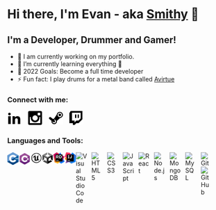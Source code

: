 # Hi there, I'm Evan - aka [Smithy][instagram] 👋 

## I'm a Developer, Drummer and Gamer!

- 🔭 I am currently working on my portfolio.
- 🌱 I’m currently learning everything 🤣
- 🥅 2022 Goals: Become a full time developer
- ⚡ Fun fact: I play drums for a metal band called [Avirtue][avirtue]

### Connect with me:

[![linkedin](./img/linkedin-dark.png)](https://www.linkedin.com/in/smiithyy)
&nbsp;&nbsp;
[![instagram](./img/instagram-dark.png)](https://www.instagram.com/evansmith.drums)
&nbsp;&nbsp;
[![steam](./img/steam-dark.png)](steamcommunity.com/id/Smiithyy)
&nbsp;&nbsp;
[![twitch](./img/twitch-dark.png)](https://www.twitch.tv/smiithyy__)
&nbsp;&nbsp;


### Languages and Tools:

<img align="left" alt="C++" width="26px" src="./img/C++.png" />
<img align="left" alt="C#" width="28px" src="./img/CSharp.png" />
<img align="left" alt="Unreal Engine" width="26px" src="./img/unreal.png" />
<img align="left" alt="Unity" width="26px" src="./img/unity.png" />
<img align="left" alt="Rider" width="26px" src="./img/rider.png" />
<img align="left" alt="Intellij" width="26px" src="./img/intellij.png" />
<img align="left" alt="Visual Studio Code" width="26px" src="https://cdn.jsdelivr.net/gh/devicons/devicon/icons/vscode/vscode-original.svg" style="padding-right:10px;" />
<img align="left" alt="HTML5" width="26px" src="https://cdn.jsdelivr.net/gh/devicons/devicon/icons/html5/html5-original.svg" style="padding-right:10px;" />
<img align="left" alt="CSS3" width="26px" src="https://cdn.jsdelivr.net/gh/devicons/devicon/icons/css3/css3-original.svg" style="padding-right:10px;" />
<img align="left" alt="JavaScript" width="26px" src="https://cdn.jsdelivr.net/gh/devicons/devicon/icons/javascript/javascript-original.svg" style="padding-right:10px;" />
<img align="left" alt="React" width="26px" src="https://cdn.jsdelivr.net/gh/devicons/devicon/icons/react/react-original.svg" style="padding-right:10px;" />
<img align="left" alt="Node.js" width="26px" src="https://cdn.jsdelivr.net/gh/devicons/devicon/icons/nodejs/nodejs-original.svg" style="padding-right:10px;" />
<img align="left" alt="MongoDB" width="26px" src="https://cdn.jsdelivr.net/gh/devicons/devicon/icons/mongodb/mongodb-original.svg" style="padding-right:10px;" />
<img align="left" alt="MySQL" width="26px" src="https://cdn.jsdelivr.net/gh/devicons/devicon/icons/mysql/mysql-original.svg" style="padding-right:10px;" />
<img align="left" alt="Git" width="26px" src="https://cdn.jsdelivr.net/gh/devicons/devicon/icons/git/git-original.svg" style="padding-right:10px;" />
<img align="left" alt="GitHub" width="26px" src="https://user-images.githubusercontent.com/3369400/139448065-39a229ba-4b06-434b-bc67-616e2ed80c8f.png" style="padding-right:10px;" />


<br />
<br />

[instagram]: https://www.instagram.com/evansmith.drums
[avirtue]: https://www.instagram.com/avirtue.band
[email]: mailto:evansmith.software@gmail.com
[linkedin]: https://www.linkedin.com/in/smiithyy
[steam]: steamcommunity.com/id/Smiithyy
[twitch]: https://www.twitch.tv/smiithyy__

